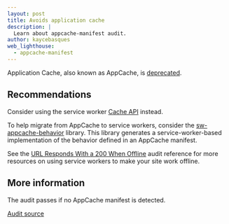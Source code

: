 ```yaml
---
layout: post
title: Avoids application cache
description: |
  Learn about appcache-manifest audit.
author: kaycebasques
web_lighthouse:
  - appcache-manifest
---
```


Application Cache, also known as AppCache, is [deprecated](https://html.spec.whatwg.org/multipage/browsers.html#offline).

## Recommendations

Consider using the service worker [Cache API](https://developer.mozilla.org/en-US/docs/Web/API/Cache) instead.

To help migrate from AppCache to service workers, consider the
[sw-appcache-behavior](https://github.com/GoogleChrome/sw-appcache-behavior) library. This library generates a
service-worker-based implementation of the behavior defined in an AppCache
manifest.

See the [URL Responds With a 200 When Offline](works-offline) audit
reference for more resources on using service workers to make your site work
offline.

## More information

The audit passes if no AppCache manifest is detected.

[Audit source](https://github.com/GoogleChrome/lighthouse/blob/ecd10efc8230f6f772e672cd4b05e8fbc8a3112d/lighthouse-core/audits/dobetterweb/appcache-manifest.js)